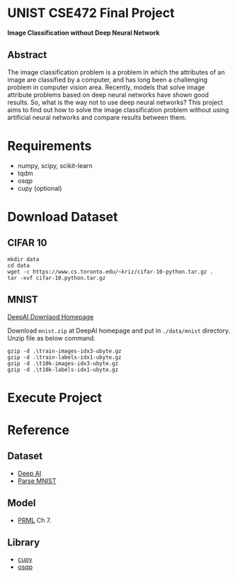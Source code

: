 # UNIST CSE472 Final Project

**Image Classification without Deep Neural Network**

## Abstract

The image classification problem is a problem in which the attributes of an image are classified by a computer, 
and has long been a challenging problem in computer vision area. 
Recently, models that solve image attribute problems based on deep neural networks have shown good results. 
So, what is the way not to use deep neural networks? 
This project aims to find out how to solve the image classification problem without using artificial neural networks and compare results between them.

# Requirements

- numpy, scipy, scikit-learn
- tqdm
- osqp
- cupy (optional)

# Download Dataset

## CIFAR 10

```
mkdir data
cd data
wget -c https://www.cs.toronto.edu/~kriz/cifar-10-python.tar.gz .
tar -xvf cifar-10.python.tar.gz
```

## MNIST

[DeepAI Downlaod Homepage](https://deepai.org/dataset/mnist)

Download `mnist.zip` at DeepAI homepage and put in `./data/mnist` directory.
Unzip file as below command.

```
gzip -d .\train-images-idx3-ubyte.gz
gzip -d .\train-labels-idx1-ubyte.gz
gzip -d .\t10k-images-idx3-ubyte.gz
gzip -d .\t10k-labels-idx1-ubyte.gz
```

# Execute Project

# Reference

## Dataset

- [Deep AI](https://deepai.org/dataset/mnist)
- [Parse MNIST](https://stackoverflow.com/questions/39969045/parsing-yann-lecuns-mnist-idx-file-format)

## Model

- [PRML](https://www.microsoft.com/en-us/research/uploads/prod/2006/01/Bishop-Pattern-Recognition-and-Machine-Learning-2006.pdf) Ch 7.

## Library

- [cupy](https://cupy.dev/)
- [osqp](https://osqp.org/)